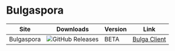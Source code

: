 # Bulgaspora

Site | Downloads | Version | Link |
------------ | ------------- | ------------- | ------------- |
Bulgaspora | <img alt="GitHub Releases" src="https://img.shields.io/github/downloads/Dekryptor/Bulgaspora/BETA/total?color=darkcyan&label=Downloads&style=flat-square">| BETA| [Bulga Client](https://github.com/Dekryptor/Bulgaspora/releases/download/BETA/Bulgaspora.exe)|
